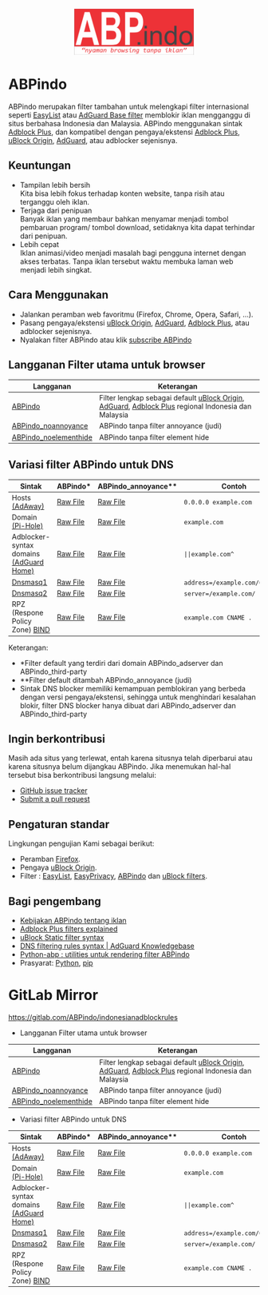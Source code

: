 <p align="center"><img src="https://github.com/ABPindo/indonesianadblockrules/raw/master/src/ABPindo%202.png" width="240"></p>

# ABPindo
ABPindo merupakan filter tambahan untuk melengkapi filter internasional seperti [EasyList](https://subscribe.adblockplus.org/?location=https://easylist.to/easylist/easylist.txt&title=Easylist) atau [AdGuard Base filter](https://raw.githubusercontent.com/AdguardTeam/FiltersRegistry/master/filters/filter_2_English/filter.txt) memblokir iklan mengganggu di situs berbahasa Indonesia dan Malaysia. ABPindo menggunakan sintak [Adblock Plus](https://help.eyeo.com/en/adblockplus/how-to-write-filters), dan kompatibel dengan pengaya/ekstensi [Adblock Plus](https://adblockplus.org/), [uBlock Origin](https://github.com/gorhill/uBlock#installation), [AdGuard](https://adguard.com/en/adguard-browser-extension/overview.html), atau adblocker sejenisnya.

## Keuntungan
- Tampilan lebih bersih </br>
Kita bisa lebih fokus terhadap konten website, tanpa risih atau terganggu oleh iklan.
- Terjaga dari penipuan </br>
Banyak iklan yang membaur bahkan menyamar menjadi tombol pembaruan program/ tombol download, setidaknya kita dapat terhindar dari penipuan.
- Lebih cepat </br>
Iklan animasi/video menjadi masalah bagi pengguna internet dengan akses terbatas. Tanpa iklan tersebut waktu membuka laman web menjadi lebih singkat.

## Cara Menggunakan
- Jalankan peramban web favoritmu (Firefox, Chrome, Opera, Safari, ...).
- Pasang pengaya/ekstensi [uBlock Origin](https://github.com/gorhill/uBlock#installation), [AdGuard](https://adguard.com/en/adguard-browser-extension/overview.html), [Adblock Plus](https://adblockplus.org/en/), atau adblocker sejenisnya.
- Nyalakan filter ABPindo atau klik [subscribe ABPindo](https://subscribe.adblockplus.org/?location=https://raw.githubusercontent.com/ABPindo/indonesianadblockrules/master/subscriptions/abpindo.txt&title=ABPindo)

## Langganan Filter utama untuk browser
| Langganan|Keterangan|
| ----------- | -------- |
| [ABPindo](https://subscribe.adblockplus.org/?location=https://raw.githubusercontent.com/ABPindo/indonesianadblockrules/master/subscriptions/abpindo.txt&title=ABPindo)|Filter lengkap sebagai default [uBlock Origin](https://github.com/gorhill/uBlock#installation), [AdGuard](https://adguard.com/en/adguard-browser-extension/overview.html), [Adblock Plus](https://adblockplus.org/en/) regional Indonesia dan Malaysia|
| [ABPindo_noannoyance](https://subscribe.adblockplus.org/?location=https://raw.githubusercontent.com/ABPindo/indonesianadblockrules/master/subscriptions/abpindo_noannoyance.txt&title=ABPindo_noannoyance)|ABPindo tanpa filter annoyance (judi) |
| [ABPindo_noelementhide](https://subscribe.adblockplus.org/?location=https://raw.githubusercontent.com/ABPindo/indonesianadblockrules/master/subscriptions/abpindo_noelemhide.txt&title=ABPindo_noelementhide)|ABPindo tanpa filter element hide|

## Variasi filter ABPindo untuk DNS
|Sintak|ABPindo*|ABPindo_annoyance**|Contoh|
| ------------- |-------------|-------------|-------------|
|Hosts [(AdAway)](https://github.com/AdAway/AdAway) |[Raw File](https://raw.githubusercontent.com/ABPindo/indonesianadblockrules/master/subscriptions/hosts.txt)|[Raw File](https://raw.githubusercontent.com/ABPindo/indonesianadblockrules/master/subscriptions/hosts_annoyance.txt)|`0.0.0.0 example.com`|
|Domain [(Pi-Hole)](https://github.com/pi-hole/pi-hole) |[Raw File](https://raw.githubusercontent.com/ABPindo/indonesianadblockrules/master/subscriptions/domain.txt)|[Raw File](https://raw.githubusercontent.com/ABPindo/indonesianadblockrules/master/subscriptions/domain_annoyance.txt)|`example.com`|
|Adblocker-syntax domains [(AdGuard Home)](https://github.com/AdguardTeam/AdGuardHome)|[Raw File](https://raw.githubusercontent.com/ABPindo/indonesianadblockrules/master/subscriptions/aghome.txt)|[Raw File](https://raw.githubusercontent.com/ABPindo/indonesianadblockrules/master/subscriptions/aghome_annoyance.txt)|`\|\|example.com^`|
|[Dnsmasq1](https://thekelleys.org.uk/gitweb/?p=dnsmasq.git)|[Raw File](https://raw.githubusercontent.com/ABPindo/indonesianadblockrules/master/subscriptions/dnsmasq.txt)|[Raw File](https://raw.githubusercontent.com/ABPindo/indonesianadblockrules/master/subscriptions/dnsmasq_annoyance.txt)|`address=/example.com/0.0.0.0`|
|[Dnsmasq2](https://thekelleys.org.uk/gitweb/?p=dnsmasq.git)|[Raw File](https://raw.githubusercontent.com/ABPindo/indonesianadblockrules/master/subscriptions/dnsmasq_server.txt)|[Raw File](https://raw.githubusercontent.com/ABPindo/indonesianadblockrules/master/subscriptions/dnsmasq_annoyance_server.txt)|`server=/example.com/`|
|RPZ (Respone Policy Zone) [BIND](https://gitlab.isc.org/isc-projects/bind9.git)|[Raw File](https://raw.githubusercontent.com/ABPindo/indonesianadblockrules/master/subscriptions/rpz.txt)|[Raw File](https://raw.githubusercontent.com/ABPindo/indonesianadblockrules/master/subscriptions/rpz_annoyance.txt)|`example.com CNAME .`|

Keterangan:
- *Filter default yang terdiri dari domain ABPindo_adserver dan ABPindo_third-party
- **Filter default ditambah ABPindo_annoyance (judi)
- Sintak DNS blocker memiliki kemampuan pemblokiran yang berbeda dengan versi pengaya/ekstensi, sehingga untuk menghindari kesalahan blokir, filter DNS blocker hanya dibuat dari ABPindo_adserver dan ABPindo_third-party

## Ingin berkontribusi
Masih ada situs yang terlewat, entah karena situsnya telah diperbarui atau karena situsnya belum dijangkau ABPindo. Jika menemukan hal-hal tersebut bisa berkontribusi langsung melalui:
- [GitHub issue tracker](https://github.com/ABPindo/indonesianadblockrules/issues)
- [Submit a pull request](https://github.com/ABPindo/indonesianadblockrules/pulls)

## Pengaturan standar
Lingkungan pengujian Kami sebagai berikut:
- Peramban [Firefox](https://www.mozilla.org/id/firefox/).
- Pengaya [uBlock Origin](https://github.com/gorhill/uBlock#installation).
- Filter : [EasyList](https://subscribe.adblockplus.org/?location=https://easylist.to/easylist/easylist.txt&title=Easylist), [EasyPrivacy](https://subscribe.adblockplus.org/?location=https://easylist.to/easylist/easyprivacy.txt&title=EasyPrivacy), [ABPindo](https://subscribe.adblockplus.org/?location=https://raw.githubusercontent.com/ABPindo/indonesianadblockrules/master/subscriptions/abpindo.txt&title=ABPindo) dan [uBlock filters](https://subscribe.adblockplus.org/?location=https://raw.githubusercontent.com/uBlockOrigin/uAssets/master/filters/filters.txt&title=uBlock%20filters).

## Bagi pengembang
- [Kebijakan ABPindo tentang iklan](https://easylist.to/pages/policy.html)
- [Adblock Plus filters explained](https://adblockplus.org/filter-cheatsheet)
- [uBlock Static filter syntax](https://github.com/gorhill/uBlock/wiki/Static-filter-syntax)
- [DNS filtering rules syntax | AdGuard Knowledgebase](https://kb.adguard.com/en/general/dns-filtering-syntax)
- [Python-abp : utilities untuk rendering filter ABPindo](https://github.com/adblockplus/python-abp)
- Prasyarat: [Python](https://www.python.org/downloads/), [pip](https://pypi.org/project/pip/)

# GitLab Mirror
https://gitlab.com/ABPindo/indonesianadblockrules

- Langganan Filter utama untuk browser

| Langganan | Keterangan |
| ----------- | -------- |
| [ABPindo](https://subscribe.adblockplus.org/?location=https://gitlab.com/ABPindo/indonesianadblockrules/-/raw/master/subscriptions/abpindo.txt&title=ABPindo)|Filter lengkap sebagai default [uBlock Origin](https://github.com/gorhill/uBlock#installation), [AdGuard](https://adguard.com/en/adguard-browser-extension/overview.html), [Adblock Plus](https://adblockplus.org/en/) regional Indonesia dan Malaysia|
| [ABPindo_noannoyance](https://subscribe.adblockplus.org/?location=https://gitlab.com/ABPindo/indonesianadblockrules/-/raw/master/subscriptions/abpindo_noannoyance.txt&title=ABPindo_noannoyance)|ABPindo tanpa filter annoyance (judi) |
| [ABPindo_noelementhide](https://subscribe.adblockplus.org/?location=https://gitlab.com/ABPindo/indonesianadblockrules/-/raw/master/subscriptions/abpindo_noelemhide.txt&title=ABPindo_noelementhide)|ABPindo tanpa filter element hide|

- Variasi filter ABPindo untuk DNS

|Sintak|ABPindo*|ABPindo_annoyance**|Contoh|
| ------------- |-------------|-------------|-------------|
|Hosts [(AdAway)](https://github.com/AdAway/AdAway) |[Raw File](https://gitlab.com/ABPindo/indonesianadblockrules/-/blob/master/subscriptions/hosts.txt)|[Raw File](https://gitlab.com/ABPindo/indonesianadblockrules/-/blob/master/subscriptions/hosts_annoyance.txt)|`0.0.0.0 example.com`|
|Domain [(Pi-Hole)](https://github.com/pi-hole/pi-hole) |[Raw File](https://gitlab.com/ABPindo/indonesianadblockrules/-/blob/master/subscriptions/domain.txt)|[Raw File](https://gitlab.com/ABPindo/indonesianadblockrules/-/blob/master/subscriptions/domain_annoyance.txt)|`example.com`|
|Adblocker-syntax domains [(AdGuard Home)](https://github.com/AdguardTeam/AdGuardHome)|[Raw File](https://gitlab.com/ABPindo/indonesianadblockrules/-/blob/master/subscriptions/aghome.txt)|[Raw File](https://gitlab.com/ABPindo/indonesianadblockrules/-/blob/master/subscriptions/aghome_annoyance.txt)|`\|\|example.com^`|
|[Dnsmasq1](https://thekelleys.org.uk/gitweb/?p=dnsmasq.git)|[Raw File](https://gitlab.com/ABPindo/indonesianadblockrules/-/blob/master/subscriptions/dnsmasq.txt)|[Raw File](https://gitlab.com/ABPindo/indonesianadblockrules/-/blob/master/subscriptions/dnsmasq_annoyance.txt)|`address=/example.com/0.0.0.0`|
|[Dnsmasq2](https://thekelleys.org.uk/gitweb/?p=dnsmasq.git)|[Raw File](https://gitlab.com/ABPindo/indonesianadblockrules/-/blob/master/subscriptions/dnsmasq_server.txt)|[Raw File](https://gitlab.com/ABPindo/indonesianadblockrules/-/blob/master/subscriptions/dnsmasq_annoyance_server.txt)|`server=/example.com/`|
|RPZ (Respone Policy Zone) [BIND](https://gitlab.isc.org/isc-projects/bind9.git)|[Raw File](https://gitlab.com/ABPindo/indonesianadblockrules/-/blob/master/subscriptions/rpz.txt)|[Raw File](https://gitlab.com/ABPindo/indonesianadblockrules/-/blob/master/subscriptions/rpz_annoyance.txt)|`example.com CNAME .`|
